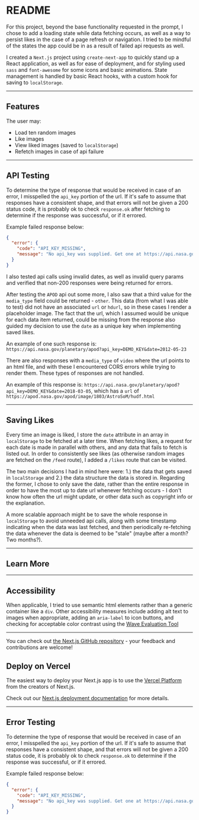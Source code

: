 # README

For this project, beyond the base functionality requested in the prompt, I chose to add a loading state while data fetching occurs, as well as a way to persist likes in the case of a page refresh or navigation. I tried to be mindful of the states the app could be in as a result of failed api requests as well.

I created a `Next.js` project using `create-next-app` to quickly stand up a React application, as well as for ease of deployment, and for styling used `sass` and `font-awesome` for some icons and basic animations. State management is handled by basic React hooks, with a custom hook for saving to `localStorage`.

---

## Features

The user may:

- Load ten random images
- Like images
- View liked images (saved to `localStorage`)
- Refetch images in case of api failure

---

## API Testing

To determine the type of response that would be received in case of an error, I misspelled the `api_key` portion of the url. If it's safe to assume that responses have a consistent shape, and that errors will not be given a 200 status code, it is probably ok to check `response.ok` after fetching to determine if the response was successful, or if it errored.

Example failed response below:

```json
{
  "error": {
    "code": "API_KEY_MISSING",
    "message": "No api_key was supplied. Get one at https://api.nasa.gov:443"
  }
}
```

I also tested api calls using invalid dates, as well as invalid query params and verified that non-200 responses were being returned for errors.

After testing the `APOD` api out some more, I also saw that a third value for the `media_type` field could be returned - `other`. This data (from what I was able to test) did not have an associated `url` or `hdurl`, so in these cases I render a placeholder image. The fact that the url, which I assumed would be unique for each data item returned, could be missing from the response also guided my decision to use the `date` as a unique key when implementing saved likes.

An example of one such response is: `https://api.nasa.gov/planetary/apod?api_key=DEMO_KEY&date=2012-05-23`

There are also responses with a `media_type` of `video` where the url points to an html file, and with these I encountered CORS errors while trying to render them. These types of responses are not handled.

An example of this response is: `https://api.nasa.gov/planetary/apod?api_key=DEMO_KEY&date=2018-03-05`, which has a `url` of `https://apod.nasa.gov/apod/image/1803/AstroSoM/hudf.html`

---

## Saving Likes

Every time an image is liked, I store the `date` attribute in an array in `localStorage` to be fetched at a later time. When fetching likes, a request for each date is made in parallel with others, and any data that fails to fetch is listed out. In order to consistently see likes (as otherwise random images are fetched on the `/feed` route), I added a `/likes` route that can be visited.

The two main decisions I had in mind here were: 1.) the data that gets saved in `localStorage` and 2.) the data structure the data is stored in. Regarding the former, I chose to only save the date, rather than the entire response in order to have the most up to date url whenever fetching occurs - I don't know how often the url might update, or other data such as copyright info or the explanation.

A more scalable approach might be to save the whole response in `localStorage` to avoid unneeded api calls, along with some timestamp indicating when the data was last fetched, and then periodically re-fetching the data whenever the data is deemed to be "stale" (maybe after a month? Two months?).

---

## Learn More

---

## Accessibility

When applicable, I tried to use semantic html elements rather than a generic container like a `div`. Other accessibility measures include adding alt text to images when appropriate, adding an `aria-label` to icon buttons, and checking for acceptable color contrast using the [Wave Evaluation Tool](https://wave.webaim.org/)

---

You can check out [the Next.js GitHub repository](https://github.com/vercel/next.js/) - your feedback and contributions are welcome!

## Deploy on Vercel

The easiest way to deploy your Next.js app is to use the [Vercel Platform](https://vercel.com/new?utm_medium=default-template&filter=next.js&utm_source=create-next-app&utm_campaign=create-next-app-readme) from the creators of Next.js.

Check out our [Next.js deployment documentation](https://nextjs.org/docs/deployment) for more details.

---

## Error Testing

To determine the type of response that would be received in case of an error, I misspelled the `api_key` portion of the url. If it's safe to assume that responses have a consistent shape, and that errors will not be given a 200 status code, it is probably ok to check `response.ok` to determine if the response was successful, or if it errored.

Example failed response below:

```json
{
  "error": {
    "code": "API_KEY_MISSING",
    "message": "No api_key was supplied. Get one at https://api.nasa.gov:443"
  }
}
```
